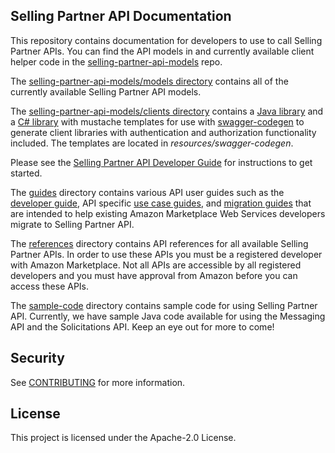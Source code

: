 ## Selling Partner API Documentation
This repository contains documentation for developers to use to call Selling Partner APIs. You can find the API models in and currently available client helper code in the [selling-partner-api-models](https://github.com/amzn/selling-partner-api-models) repo.

The [selling-partner-api-models/models directory](https://github.com/amzn/selling-partner-api-models/tree/main/models) contains all of the currently available Selling Partner API models.

The [selling-partner-api-models/clients directory](https://github.com/amzn/selling-partner-api-models/tree/main/clients) contains a [Java library](https://github.com/amzn/selling-partner-api-models/tree/main/clients/sellingpartner-api-aa-java) and a [C# library](https://github.com/amzn/selling-partner-api-models/tree/main/clients/sellingpartner-api-aa-csharp) with mustache templates for use with [swagger-codegen](https://swagger.io/tools/swagger-codegen/) to generate client libraries with authentication and authorization functionality included. The templates are located in *resources/swagger-codegen*.

Please see the [Selling Partner API Developer Guide](https://github.com/amzn/selling-partner-api-docs/blob/main/guides/developer-guide/SellingPartnerApiDeveloperGuide.pdf) for instructions to get started.

The [guides](https://github.com/amzn/selling-partner-api-docs/tree/main/guides) directory contains various API user guides such as the [developer guide](https://github.com/amzn/selling-partner-api-docs/tree/main/guides/developer-guide), API specific [use case guides](https://github.com/amzn/selling-partner-api-docs/tree/main/guides/use-case-guides), and [migration guides](https://github.com/amzn/selling-partner-api-docs/tree/main/guides/migration-guides) that are intended to help existing Amazon Marketplace Web Services developers migrate to Selling Partner API.

The [references](https://github.com/amzn/selling-partner-api-docs/tree/main/references) directory contains API references for all available Selling Partner APIs. In order to use these APIs you must be a registered developer with Amazon Marketplace. Not all APIs are accessible by all registered developers and you must have approval from Amazon before you can access these APIs.

The [sample-code](https://github.com/amzn/selling-partner-api-docs/tree/main/sample-code) directory contains sample code for using Selling Partner API. Currently, we have sample Java code available for using the Messaging API and the Solicitations API. Keep an eye out for more to come!

## Security

See [CONTRIBUTING](CONTRIBUTING.md#security-issue-notifications) for more information.

## License

This project is licensed under the Apache-2.0 License.

